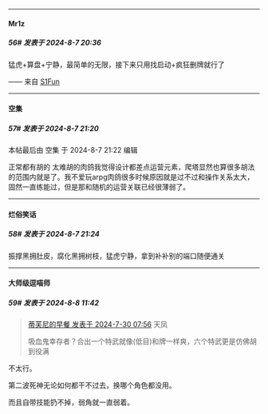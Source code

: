﻿
*****

####  Mr1z  
##### 56#       发表于 2024-8-7 20:36

猛虎+算盘+宁静，最简单的无限，接下来只用找启动+疯狂删牌就行了

—— 来自 [S1Fun](https://s1fun.koalcat.com)


*****

####  空集  
##### 57#       发表于 2024-8-7 21:20

 本帖最后由 空集 于 2024-8-7 21:22 编辑 

正常都有胡的 太难胡的肉鸽我觉得设计都差点运营元素，爬塔显然也算很多胡法的范围内就是了。我不爱玩arpg肉鸽很多时候原因就是过不过和操作关系太大，固然一直练能过，但是那和随机的运营关联已经很薄弱了。


*****

####  烂俗笑话  
##### 58#       发表于 2024-8-7 21:24

振撑黑拥肚皮，腐化黑拥树枝，猛虎宁静，拿到补补别的端口随便通关


*****

####  大师级逗喵师  
##### 59#       发表于 2024-8-8 11:42

<blockquote><a href="httphttps://bbs.saraba1st.com/2b/forum.php?mod=redirect&amp;goto=findpost&amp;pid=65740008&amp;ptid=2193246" target="_blank">蒂芙尼的早餐 发表于 2024-7-30 07:56</a>
天凤

吸血鬼幸存者？合出一个特武就像(低目)和牌一样爽，六个特武更是仿佛胡到役满</blockquote>
不太行。

第二波死神无论如何都干不过去，换哪个角色都没用。

而且自带技能扔不掉，弱角就一直弱着。

